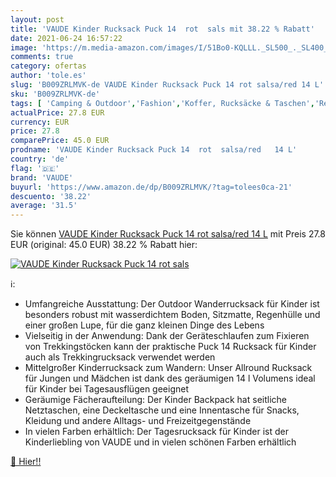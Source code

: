 ```yaml
---
layout: post
title: 'VAUDE Kinder Rucksack Puck 14  rot  sals mit 38.22 % Rabatt'
date: 2021-06-24 16:57:22
image: 'https://m.media-amazon.com/images/I/51Bo0-KQLLL._SL500_._SL400_.jpg'
comments: true
category: ofertas
author: 'tole.es'
slug: 'B009ZRLMVK-de VAUDE Kinder Rucksack Puck 14 rot salsa/red 14 L'
sku: 'B009ZRLMVK-de'
tags: [ 'Camping & Outdoor','Fashion','Koffer, Rucksäcke & Taschen','Regular Stores','Rucksäcke','Rucksäcke, Taschen & Zubehör','Specialty Stores','Sport','Sport & Freizeit','Sport & Outdoor Aktivitäten, Bekleidung & Ausrüstung','Trekkingrucksäcke','vaude', ]
actualPrice: 27.8 EUR
currency: EUR
price: 27.8
comparePrice: 45.0 EUR
prodname: 'VAUDE Kinder Rucksack Puck 14  rot  salsa/red   14 L'
country: 'de'
flag: '🇩🇪'
brand: 'VAUDE'
buyurl: 'https://www.amazon.de/dp/B009ZRLMVK/?tag=tolees0ca-21'
descuento: '38.22'
average: '31.5'
---
```


Sie können [VAUDE Kinder Rucksack Puck 14  rot  salsa/red   14 L](https://www.amazon.de/dp/B009ZRLMVK/?tag=tolees0ca-21) mit Preis 27.8 EUR (original: 45.0 EUR) 38.22 % Rabatt hier:

[![VAUDE Kinder Rucksack Puck 14  rot  sals](https://m.media-amazon.com/images/I/51Bo0-KQLLL._SL500_._SL400_.jpg)](https://www.amazon.de/dp/B009ZRLMVK/?tag=tolees0ca-21)

ℹ️:

- Umfangreiche Ausstattung: Der Outdoor Wanderrucksack für Kinder ist besonders robust mit wasserdichtem Boden, Sitzmatte, Regenhülle und einer großen Lupe, für die ganz kleinen Dinge des Lebens
- Vielseitig in der Anwendung: Dank der Geräteschlaufen zum Fixieren von Trekkingstöcken kann der praktische Puck 14 Rucksack für Kinder auch als Trekkingrucksack verwendet werden
- Mittelgroßer Kinderrucksack zum Wandern: Unser Allround Rucksack für Jungen und Mädchen ist dank des geräumigen 14 l Volumens ideal für Kinder bei Tagesausflügen geeignet
- Geräumige Fächeraufteilung: Der Kinder Backpack hat seitliche Netztaschen, eine Deckeltasche und eine Innentasche für Snacks, Kleidung und andere Alltags- und Freizeitgegenstände
- In vielen Farben erhältlich: Der Tagesrucksack für Kinder ist der Kinderliebling von VAUDE und in vielen schönen Farben erhältlich

[🛒 Hier!!](https://www.amazon.de/dp/B009ZRLMVK/?tag=tolees0ca-21)

